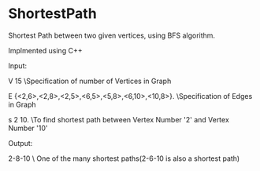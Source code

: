 # ShortestPath
Shortest Path between two given vertices, using BFS algorithm.

Implmented using C++

Input:

V 15  \\Specification of number of Vertices in Graph

E {<2,6>,<2,8>,<2,5>,<6,5>,<5,8>,<6,10>,<10,8>}. \\Specification of Edges in Graph 

s 2 10. \\To find shortest path between Vertex Number '2' and Vertex Number '10'

Output:

2-8-10 \\ One of the many shortest paths(2-6-10 is also a shortest path)
